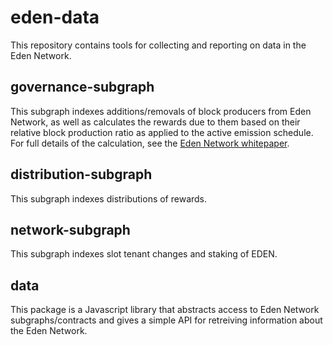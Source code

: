 # eden-data

This repository contains tools for collecting and reporting on data in the Eden Network.

## governance-subgraph

This subgraph indexes additions/removals of block producers from Eden Network, as well as calculates the rewards due to them based on their relative block production ratio as applied to the active emission schedule.
For full details of the calculation, see the [Eden Network whitepaper](https://edennetwork.io/EDEN_Network___Whitepaper___2021_07.pdf).

## distribution-subgraph

This subgraph indexes distributions of rewards.

## network-subgraph

This subgraph indexes slot tenant changes and staking of EDEN.

## data

This package is a Javascript library that abstracts access to Eden Network subgraphs/contracts and gives a simple API for retreiving information about the Eden Network.

